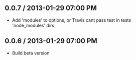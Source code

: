 ## 0.0.7 / 2013-01-29 07:00 PM

  - Add 'modules' to options, or Travis cant pass test in tests 'node_modules' dirs

## 0.0.6 / 2013-01-29 07:00 PM

  - Build beta version